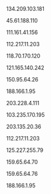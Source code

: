 134.209.103.181 

45.61.188.110

111.161.41.156

112.217.11.203

118.70.170.120

121.165.140.242

150.95.64.26

188.166.1.95

203.228.4.111

103.235.170.195

203.135.20.36

112.217.11.203

125.227.255.79

159.65.64.70

159.65.64.76

188.166.1.95
